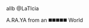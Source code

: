 allb @LaTlcia

A.RA.YA from an ◼️◼️◼️◼️◼️ World

<!---
LaTlcia/LaTlcia is a ✨ special ✨ repository because its `README.md` (this file) appears on your GitHub profile.
You can click the Preview link to take a look at your changes.
--->
